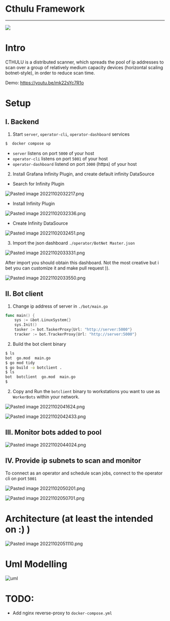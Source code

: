 # Cthulu Framework
---


![](__static/1.png)


# Intro

CTHULU is a distributed scanner, which spreads the pool of ip addresses to scan over a group of relatively medium capacity devices (horizontal scaling botnet-style), in order to reduce scan time.

Demo: https://youtu.be/mk22sYc7R1o

# Setup


## I. Backend


1. Start `server`, `operator-cli`, `operator-dashboard` services

```sh
$  docker compose up
```

- `server` listens on port `5000` of your host
- `operator-cli` listens on port `5001` of your host
- `operator-dashboard` listend on port `3000` (https) of your host

2. Install Grafana Infinity Plugin, and create default infinity DataSource

-  Search for Infinity Plugin

![Pasted image 20221102032217.png](__static/2.png)


- Install Infinity Plugin

![Pasted image 20221102032336.png](__static/Pasted%20image%2020221102032336.png)

- Create Infinity DataSource

![Pasted image 20221102032451.png](__static/Pasted%20image%2020221102032451.png)


3. Import the json dashboard `./operator/BotNet Master.json` 

![Pasted image 20221102033331.png](__static/Pasted%20image%2020221102033331.png)

After import you should obtain this dashboard. Not the most creative but i bet you can customize it and make pull request )).

![Pasted image 20221102033550.png](__static/Pasted%20image%2020221102033550.png)



## II. Bot client

  
1. Change ip address of server in `./bot/main.go`

```go
func main() {
    sys := &bot.LinuxSystem{}
    sys.Init()
    tasker := bot.TaskerProxy{Url: "http://server:5000"}
    tracker := bot.TrackerProxy{Url: "http://server:5000"}
```

2. Build the bot client binary
  

```sh
$ ls
bot  go.mod  main.go
$ go mod tidy
$ go build -o botclient .
$ ls
bot  botclient  go.mod  main.go
$

```

  

2. Copy and Run the `botclient` binary to workstations you want to use as `WorkerBots` within your network.

![Pasted image 20221102041624.png](__static/Pasted%20image%2020221102041624.png)

![Pasted image 20221102042433.png](__static/Pasted%20image%2020221102042433.png)





## III. Monitor bots added to pool

![Pasted image 20221102044024.png](__static/Pasted%20image%2020221102044024.png)


## IV. Provide ip subnets to scan and monitor

To connect as an operator and schedule scan jobs, connect to the operator cli on port `5001`

![Pasted image 20221102050201.png](__static/Pasted%20image%2020221102050201.png)

![Pasted image 20221102050701.png](__static/Pasted%20image%2020221102050701.png)


# Architecture (at least the intended  on :) )

![Pasted image 20221102051110.png](__static/Pasted%20image%2020221102051110.png)

# Uml Modelling
![uml](./UML%20Model.png)

  

# TODO:

  
- Add nginx reverse-proxy to `docker-compose.yml`
